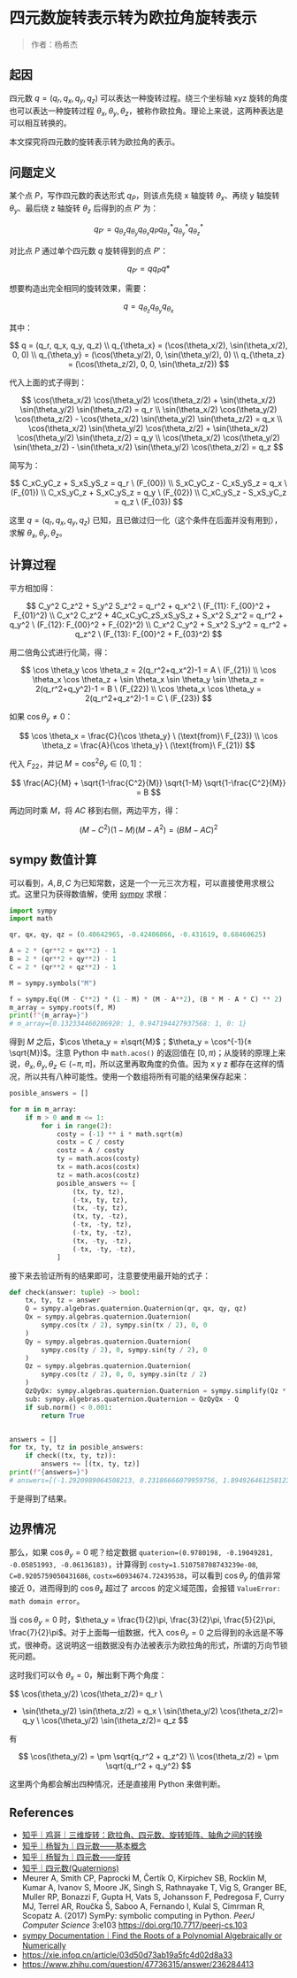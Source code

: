 # 四元数旋转表示转为欧拉角旋转表示

> 作者：杨希杰

## 起因

四元数 $q=(q_r, q_x, q_y, q_z)$ 可以表达一种旋转过程。绕三个坐标轴 xyz 旋转的角度也可以表达一种旋转过程 $\theta_x, \theta_y, \theta_z$，被称作欧拉角。理论上来说，这两种表达是可以相互转换的。

本文探究将四元数的旋转表示转为欧拉角的表示。

## 问题定义

某个点 $P$，写作四元数的表达形式 $q_P$，则该点先绕 x 轴旋转 $\theta_x$、再绕 y 轴旋转 $\theta_y$、最后绕 z 轴旋转 $\theta_z$ 后得到的点 $P'$ 为：

$$
q_{P'} = q_{\theta_z} q_{\theta_y} q_{\theta_x} q_P q_{\theta_x}^* q_{\theta_y}^* q_{\theta_z}^*
$$

对比点 $P$ 通过单个四元数 $q$ 旋转得到的点 $P'$：

$$
q_{P'} = q q_P q*
$$

想要构造出完全相同的旋转效果，需要：

$$
q = q_{\theta_z} q_{\theta_y} q_{\theta_x}
$$

其中：

$$
q = (q_r, q_x, q_y, q_z) \\
q_{\theta_x} = (\cos(\theta_x/2), \sin(\theta_x/2), 0, 0) \\
q_{\theta_y} = (\cos(\theta_y/2), 0, \sin(\theta_y/2), 0) \\
q_{\theta_z} = (\cos(\theta_z/2), 0, 0, \sin(\theta_z/2))
$$

代入上面的式子得到：

$$
\cos(\theta_x/2) \cos(\theta_y/2) \cos(\theta_z/2) + \sin(\theta_x/2) \sin(\theta_y/2) \sin(\theta_z/2) = q_r \\
\sin(\theta_x/2) \cos(\theta_y/2) \cos(\theta_z/2) - \cos(\theta_x/2) \sin(\theta_y/2) \sin(\theta_z/2) = q_x \\
\cos(\theta_x/2) \sin(\theta_y/2) \cos(\theta_z/2) + \sin(\theta_x/2) \cos(\theta_y/2) \sin(\theta_z/2) = q_y \\
\cos(\theta_x/2) \cos(\theta_y/2) \sin(\theta_z/2) - \sin(\theta_x/2) \sin(\theta_y/2) \cos(\theta_z/2) = q_z
$$

简写为：

$$
C_xC_yC_z + S_xS_yS_z = q_r \ (F_{00}) \\ 
S_xC_yC_z - C_xS_yS_z = q_x \ (F_{01}) \\
C_xS_yC_z + S_xC_yS_z = q_y \ (F_{02}) \\
C_xC_yS_z - S_xS_yC_z = q_z \ (F_{03})
$$

这里 $q = (q_r, q_x, q_y, q_z)$ 已知，且已做过归一化（这个条件在后面并没有用到），求解 $\theta_x, \theta_y, \theta_z$。

## 计算过程

平方相加得：

$$
C_y^2 C_z^2 + S_y^2 S_z^2 = q_r^2 + q_x^2 \ (F_{11}: F_{00}^2 + F_{01}^2) \\ 
C_x^2 C_z^2 + 4C_xC_yC_zS_xS_yS_z + S_x^2 S_z^2 = q_r^2 + q_y^2 \ (F_{12}: F_{00}^2 + F_{02}^2) \\ 
C_x^2 C_y^2 + S_x^2 S_y^2 = q_r^2 + q_z^2 \ (F_{13}: F_{00}^2 + F_{03}^2)
$$

用二倍角公式进行化简，得：

$$
\cos \theta_y \cos \theta_z = 2(q_r^2+q_x^2)-1 = A \ (F_{21}) \\
\cos \theta_x \cos \theta_z + \sin \theta_x \sin \theta_y \sin \theta_z = 2(q_r^2+q_y^2)-1 = B \ (F_{22}) \\
\cos \theta_x \cos \theta_y = 2(q_r^2+q_z^2)-1 = C \ (F_{23})
$$

如果 $\cos \theta_y \neq 0$：

$$
\cos \theta_x = \frac{C}{\cos \theta_y} \ (\text{from}\ F_{23}) \\
\cos \theta_z = \frac{A}{\cos \theta_y} \ (\text{from}\ F_{21})
$$

代入 $F_{22}$，并记 $M = \cos^2 \theta_y \in (0,1]$：

$$
\frac{AC}{M} + \sqrt{1-\frac{C^2}{M}} \sqrt{1-M} \sqrt{1-\frac{C^2}{M}} = B
$$

两边同时乘 $M$，将 $AC$ 移到右侧，两边平方，得：

$$
(M-C^2)(1-M)(M-A^2)=(BM-AC)^2
$$

## sympy 数值计算

可以看到，$A,B,C$ 为已知常数，这是一个一元三次方程，可以直接使用求根公式。这里只为获得数值解，使用 [sympy](https://docs.sympy.org/latest/index.html) 求根：

```py
import sympy
import math

qr, qx, qy, qz = (0.40642965, -0.42406866, -0.431619, 0.68460625)

A = 2 * (qr**2 + qx**2) - 1
B = 2 * (qr**2 + qy**2) - 1
C = 2 * (qr**2 + qz**2) - 1

M = sympy.symbols("M")

f = sympy.Eq((M - C**2) * (1 - M) * (M - A**2), (B * M - A * C) ** 2)
m_array = sympy.roots(f, M)
print(f"{m_array=}")
# m_array={0.132334460206920: 1, 0.947194427937568: 1, 0: 1}
```

得到 $M$ 之后，$\cos \theta_y = ±\sqrt{M}$；$\theta_y = \cos^{-1}(±\sqrt{M})$。注意 Python 中 `math.acos()` 的返回值在 $[0, \pi)$；从旋转的原理上来说，$\theta_x, \theta_y, \theta_z \in (-\pi, \pi]$，所以这里再取角度的负值。因为 x y z 都存在这样的情况，所以共有八种可能性。使用一个数组将所有可能的结果保存起来：

```py
posible_answers = []

for m in m_array:
    if m > 0 and m <= 1:
        for i in range(2):
            costy = (-1) ** i * math.sqrt(m)
            costx = C / costy
            costz = A / costy
            ty = math.acos(costy)
            tx = math.acos(costx)
            tz = math.acos(costz)
            posible_answers += [
                (tx, ty, tz),
                (-tx, ty, tz),
                (tx, -ty, tz),
                (tx, ty, -tz),
                (-tx, -ty, tz),
                (-tx, ty, -tz),
                (tx, -ty, -tz),
                (-tx, -ty, -tz),
            ]
```

接下来去验证所有的结果即可，注意要使用最开始的式子：

```py
def check(answer: tuple) -> bool:
    tx, ty, tz = answer
    Q = sympy.algebras.quaternion.Quaternion(qr, qx, qy, qz)
    Qx = sympy.algebras.quaternion.Quaternion(
        sympy.cos(tx / 2), sympy.sin(tx / 2), 0, 0
    )
    Qy = sympy.algebras.quaternion.Quaternion(
        sympy.cos(ty / 2), 0, sympy.sin(ty / 2), 0
    )
    Qz = sympy.algebras.quaternion.Quaternion(
        sympy.cos(tz / 2), 0, 0, sympy.sin(tz / 2)
    )
    QzQyQx: sympy.algebras.quaternion.Quaternion = sympy.simplify(Qz * Qy * Qx)
    sub: sympy.algebras.quaternion.Quaternion = QzQyQx - Q
    if sub.norm() < 0.001:
        return True


answers = []
for tx, ty, tz in posible_answers:
    if check((tx, ty, tz)):
        answers += [(tx, ty, tz)]
print(f"{answers=}")
# answers=[(-1.2920989064508213, 0.23186666079959756, 1.894926461258123)]
```

于是得到了结果。

## 边界情况

那么，如果 $\cos \theta_y = 0$ 呢？给定数据 `quaterion=(0.9780198, -0.19049281, -0.05851993, -0.06136183)`，计算得到 `costy=1.510758708743239e-08`, `C=0.9205759050431686`, `costx=60934674.72439538`，可以看到 $\cos \theta_y$ 的值非常接近 0，进而得到的 $\cos \theta_x$ 超过了 arccos 的定义域范围，会报错 `ValueError: math domain error`。

当 $\cos \theta_y = 0$ 时，$\theta_y = \frac{1}{2}\pi, \frac{3}{2}\pi, \frac{5}{2}\pi, \frac{7}{2}\pi$。对于上面每一组数据，代入 $\cos \theta_y = 0$ 之后得到的永远是不等式，很神奇。这说明这一组数据没有办法被表示为欧拉角的形式，所谓的万向节锁死问题。

这时我们可以令 $\theta_x = 0$，解出剩下两个角度：

$$
\cos(\theta_y/2) \cos(\theta_z/2)= q_r \\
- \sin(\theta_y/2) \sin(\theta_z/2) = q_x \\
\sin(\theta_y/2) \cos(\theta_z/2)= q_y \\
\cos(\theta_y/2) \sin(\theta_z/2)= q_z
$$

有

$$
\cos(\theta_y/2) = \pm \sqrt{q_r^2 + q_z^2} \\
\cos(\theta_z/2) = \pm \sqrt{q_r^2 + q_y^2}
$$

这里两个角都会解出四种情况，还是直接用 Python 来做判断。



## References

- [知乎｜鸡哥｜三维旋转：欧拉角、四元数、旋转矩阵、轴角之间的转换](https://zhuanlan.zhihu.com/p/45404840)
- [知乎｜杨智为｜四元数——基本概念](https://zhuanlan.zhihu.com/p/27471300)
- [知乎｜杨智为｜四元数——旋转](https://zhuanlan.zhihu.com/p/27541307)
- [知乎｜四元数(Quaternions)](https://www.zhihu.com/tardis/bd/art/97186723)
- Meurer A, Smith CP, Paprocki M, Čertík O, Kirpichev SB, Rocklin M, Kumar A, Ivanov S, Moore JK, Singh S, Rathnayake T, Vig S, Granger BE, Muller RP, Bonazzi F, Gupta H, Vats S, Johansson F, Pedregosa F, Curry MJ, Terrel AR, Roučka Š, Saboo A, Fernando I, Kulal S, Cimrman R, Scopatz A. (2017) SymPy: symbolic computing in Python. *PeerJ Computer Science* 3:e103 https://doi.org/10.7717/peerj-cs.103
- [sympy Documentation｜Find the Roots of a Polynomial Algebraically or Numerically](https://docs.sympy.org/latest/guides/solving/find-roots-polynomial.html)
- https://xie.infoq.cn/article/03d50d73ab19a5fc4d02d8a33
- https://www.zhihu.com/question/47736315/answer/236284413
